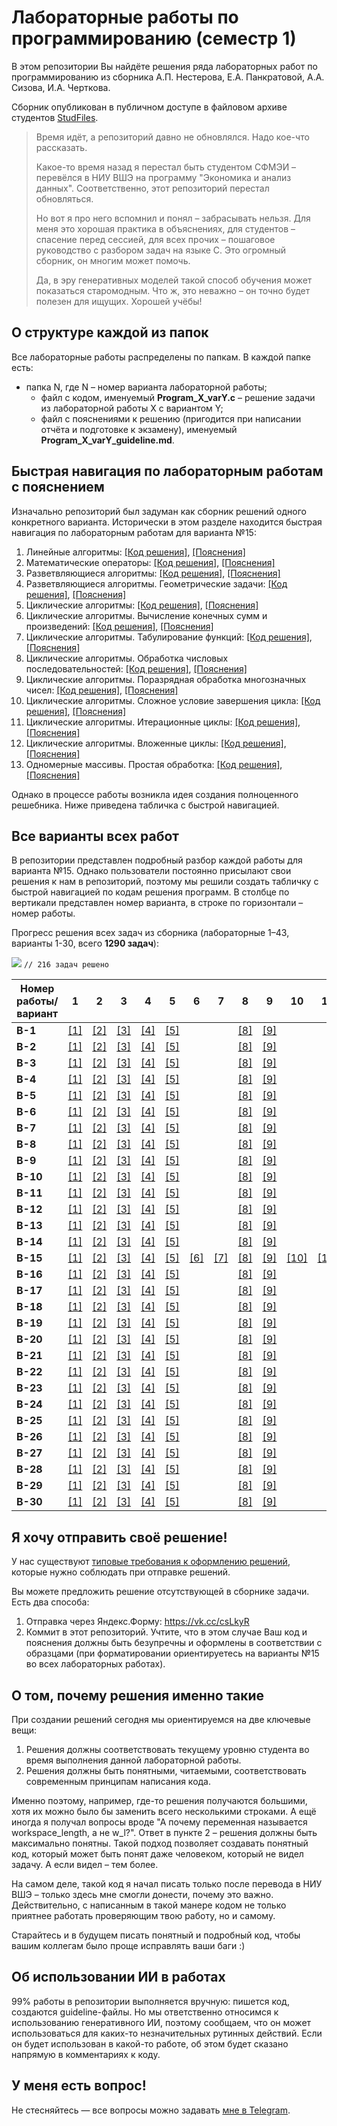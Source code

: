# Лабораторные работы по программированию (семестр 1)
В этом репозитории Вы найдёте решения ряда лабораторных работ по программированию из сборника А.П. Нестерова, Е.А. Панкратовой, А.А. Сизова, И.А. Черткова.

Сборник опубликован в публичном доступе в файловом архиве студентов [StudFiles](https://studfile.net/preview/2715555).

> Время идёт, а репозиторий давно не обновлялся. Надо кое-что рассказать.
> 
> Какое-то время назад я перестал быть студентом СФМЭИ – перевёлся в НИУ ВШЭ на программу "Экономика и анализ данных". Соответственно, этот репозиторий перестал обновляться.
> 
> Но вот я про него вспомнил и понял – забрасывать нельзя. Для меня это хорошая практика в объяснениях, для студентов – спасение перед сессией, для всех прочих – пошаговое руководство с разбором задач на языке C. Это огромный сборник, он многим может помочь.
> 
> Да, в эру генеративных моделей такой способ обучения может показаться старомодным. Что ж, это неважно – он точно будет полезен для ищущих. Хорошей учёбы!

## О структуре каждой из папок

Все лабораторные работы распределены по папкам. В каждой папке есть:
- папка N, где N – номер варианта лабораторной работы;
  - файл с кодом, именуемый **Program_X_varY.c** – решение задачи из лабораторной работы X с вариантом Y;
  - файл с пояснениями к решению (пригодится при написании отчёта и подготовке к экзамену), именуемый **Program_X_varY_guideline.md**.

## Быстрая навигация по лабораторным работам с пояснением

Изначально репозиторий был задуман как сборник решений одного конкретного варианта. Исторически в этом разделе находится быстрая навигация по лабораторным работам для варианта №15:
1. Линейные алгоритмы: [[Код решения]](1.%20Линейные%20алгоритмы/15/Program_1_var15.c), [[Пояснения]](1.%20Линейные%20алгоритмы/15/Program_1_var15_guideline.md)
2. Математические операторы: [[Код решения]](2.%20Математические%20операторы/15/Program_2_var15.c), [[Пояснения]](2.%20Математические%20операторы/15/Program_2_var15_guideline.md)
3. Разветвляющиеся алгоритмы: [[Код решения]](3.%20Разветвляющиеся%20алгоритмы/15/Program_3_var15.c), [[Пояснения]](3.%20Разветвляющиеся%20алгоритмы/15/Program_3_var15_guideline.md)
4. Разветвляющиеся алгоритмы. Геометрические задачи: [[Код решения]](4.%20Разветвляющиеся%20алгоритмы.%20Геометрические%20задачи/15/Program_4_var15.c), [[Пояснения]](4.%20Разветвляющиеся%20алгоритмы.%20Геометрические%20задачи/15/Program_4_var15_guideline.md)
5. Циклические алгоритмы: [[Код решения]](5.%20Циклические%20алгоритмы/15/Program_5_var15.c), [[Пояснения]](5.%20Циклические%20алгоритмы/15/Program_5_var15_guideline.md)
6. Циклические алгоритмы. Вычисление конечных сумм и произведений: [[Код решения]](6.%20Циклические%20алгоритмы.%20Вычисление%20конечных%20сумм%20и%20произведений/15/Program_6_var15.c), [[Пояснения]](6.%20Циклические%20алгоритмы.%20Вычисление%20конечных%20сумм%20и%20произведений/15/Program_6_var15_guideline.md)
7. Циклические алгоритмы. Табулирование функций: [[Код решения]](7.%20Циклические%20алгоритмы.%20Табулирование%20функций/15/Program_7_var15.c), [[Пояснения]](7.%20Циклические%20алгоритмы.%20Табулирование%20функций/15/Program_7_var15_guideline.md)
8. Циклические алгоритмы. Обработка числовых последовательностей: [[Код решения]](8.%20Циклические%20алгоритмы.%20Обработка%20числовых%20последовательностей/15/Program_8_var15.c), [[Пояснения]](8.%20Циклические%20алгоритмы.%20Обработка%20числовых%20последовательностей/15/Program_8_var15_guideline.md)
9. Циклические алгоритмы. Поразрядная обработка многозначных чисел: [[Код решения]](9.%20Циклические%20алгоритмы.%20Поразрядная%20обработка%20многозначных%20чисел/15/Program_9_var15.c), [[Пояснения]](9.%20Циклические%20алгоритмы.%20Поразрядная%20обработка%20многозначных%20чисел/15/Program_9_var15_guideline.md)
10. Циклические алгоритмы. Сложное условие завершения цикла: [[Код решения]](10.%20Циклические%20алгоритмы.%20Сложное%20условие%20завершения%20цикла/15/Program_10_var15.c), [[Пояснения]](10.%20Циклические%20алгоритмы.%20Сложное%20условие%20завершения%20цикла/15/Program_10_var15_guideline.md)
11. Циклические алгоритмы. Итерационные циклы: [[Код решения]](11.%20Циклические%20алгоритмы.%20Итерационные%20циклы/15/Program_11_var15.c), [[Пояснения]](11.%20Циклические%20алгоритмы.%20Итерационные%20циклы/15/Program_11_var15_guideline.md)
12. Циклические алгоритмы. Вложенные циклы: [[Код решения]](12.%20Циклические%20алгоритмы.%20Вложенные%20циклы/15/Program_12_var15.c), [[Пояснения]](12.%20Циклические%20алгоритмы.%20Вложенные%20циклы/15/Program_12_var15_guideline.md)
13. Одномерные массивы. Простая обработка: [[Код решения]](13.%20Одномерные%20массивы.%20Простая%20обработка/15/Program_13_var15.c), [[Пояснения]](13.%20Одномерные%20массивы.%20Простая%20обработка/15/Program_13_var15_guideline.md)

Однако в процессе работы возникла идея создания полноценного решебника. Ниже приведена табличка с быстрой навигацией.

## Все варианты всех работ

В репозитории представлен подробный разбор каждой работы для варианта №15. Однако пользователи постоянно присылают свои решения к нам в репозиторий, поэтому мы решили создать табличку с быстрой навигацией по кодам решения программ.
В столбце по вертикали представлен номер варианта, в строке по горизонтали – номер работы.

Прогресс решения всех задач из сборника (лабораторные 1–43, варианты 1-30, всего **1290 задач**):

![](https://geps.dev/progress/16) ```// 216 задач решено```

| Номер работы/вариант | 1                                    | 2                                         | 3                                          | 4                                                                     | 5                                      | 6                                                                                         | 7                                                                 | 8                                                                                    | 9                                                                                        | 10                                                                                 | 11                                                               | 12                                                            | 13                                                           | 14 | 15 | 16 | 17 | 18 | 19 | 20 | 21 | 22 | 23 | 24 | 25 | 26 | 27 | 28 | 29 | 30 | 31 | 32 | 33 | 34 | 35 | 36 | 37 | 38 | 39 | 40 | 41 | 42 | 43 |
|----------------------|--------------------------------------|-------------------------------------------|--------------------------------------------|-----------------------------------------------------------------------|----------------------------------------|-------------------------------------------------------------------------------------------|-------------------------------------------------------------------|--------------------------------------------------------------------------------------|------------------------------------------------------------------------------------------|------------------------------------------------------------------------------------|------------------------------------------------------------------|---------------------------------------------------------------|--------------------------------------------------------------|----|----|----|----|----|----|----|----|----|----|----|----|----|----|----|----|----|----|----|----|----|----|----|----|----|----|----|----|----|----|
| **В-1**              | [[1]](1.%20Линейные%20алгоритмы/1)   | [[2]](2.%20Математические%20операторы/1)  | [[3]](3.%20Разветвляющиеся%20алгоритмы/1)  | [[4]](4.%20Разветвляющиеся%20алгоритмы.%20Геометрические%20задачи/1)  | [[5]](5.%20Циклические%20алгоритмы/1)  |                                                                                           |                                                                   | [[8]](8.%20Циклические%20алгоритмы.%20Обработка%20числовых%20последовательностей/1)  | [[9]](9.%20Циклические%20алгоритмы.%20Поразрядная%20обработка%20многозначных%20чисел/1)  |                                                                                    |                                                                  |                                                               |                                                              |    |    |    |    |    |    |    |    |    |    |    |    |    |    |    |    |    |    |    |    |    |    |    |    |    |    |    |    |    |    |
| **В-2**              | [[1]](1.%20Линейные%20алгоритмы/2)   | [[2]](2.%20Математические%20операторы/2)  | [[3]](3.%20Разветвляющиеся%20алгоритмы/2)  | [[4]](4.%20Разветвляющиеся%20алгоритмы.%20Геометрические%20задачи/2)  | [[5]](5.%20Циклические%20алгоритмы/2)  |                                                                                           |                                                                   | [[8]](8.%20Циклические%20алгоритмы.%20Обработка%20числовых%20последовательностей/2)  | [[9]](9.%20Циклические%20алгоритмы.%20Поразрядная%20обработка%20многозначных%20чисел/2)  |                                                                                    |                                                                  |                                                               |                                                              |    |    |    |    |    |    |    |    |    |    |    |    |    |    |    |    |    |    |    |    |    |    |    |    |    |    |    |    |    |    |
| **В-3**              | [[1]](1.%20Линейные%20алгоритмы/3)   | [[2]](2.%20Математические%20операторы/3)  | [[3]](3.%20Разветвляющиеся%20алгоритмы/3)  | [[4]](4.%20Разветвляющиеся%20алгоритмы.%20Геометрические%20задачи/3)  | [[5]](5.%20Циклические%20алгоритмы/3)  |                                                                                           |                                                                   | [[8]](8.%20Циклические%20алгоритмы.%20Обработка%20числовых%20последовательностей/3)  | [[9]](9.%20Циклические%20алгоритмы.%20Поразрядная%20обработка%20многозначных%20чисел/3)  |                                                                                    |                                                                  |                                                               |                                                              |    |    |    |    |    |    |    |    |    |    |    |    |    |    |    |    |    |    |    |    |    |    |    |    |    |    |    |    |    |    |
| **В-4**              | [[1]](1.%20Линейные%20алгоритмы/4)   | [[2]](2.%20Математические%20операторы/4)  | [[3]](3.%20Разветвляющиеся%20алгоритмы/4)  | [[4]](4.%20Разветвляющиеся%20алгоритмы.%20Геометрические%20задачи/4)  | [[5]](5.%20Циклические%20алгоритмы/4)  |                                                                                           |                                                                   | [[8]](8.%20Циклические%20алгоритмы.%20Обработка%20числовых%20последовательностей/4)  | [[9]](9.%20Циклические%20алгоритмы.%20Поразрядная%20обработка%20многозначных%20чисел/4)  |                                                                                    |                                                                  |                                                               |                                                              |    |    |    |    |    |    |    |    |    |    |    |    |    |    |    |    |    |    |    |    |    |    |    |    |    |    |    |    |    |    |
| **В-5**              | [[1]](1.%20Линейные%20алгоритмы/5)   | [[2]](2.%20Математические%20операторы/5)  | [[3]](3.%20Разветвляющиеся%20алгоритмы/5)  | [[4]](4.%20Разветвляющиеся%20алгоритмы.%20Геометрические%20задачи/5)  | [[5]](5.%20Циклические%20алгоритмы/5)  |                                                                                           |                                                                   | [[8]](8.%20Циклические%20алгоритмы.%20Обработка%20числовых%20последовательностей/5)  | [[9]](9.%20Циклические%20алгоритмы.%20Поразрядная%20обработка%20многозначных%20чисел/5)  |                                                                                    |                                                                  |                                                               |                                                              |    |    |    |    |    |    |    |    |    |    |    |    |    |    |    |    |    |    |    |    |    |    |    |    |    |    |    |    |    |    |
| **В-6**              | [[1]](1.%20Линейные%20алгоритмы/6)   | [[2]](2.%20Математические%20операторы/6)  | [[3]](3.%20Разветвляющиеся%20алгоритмы/6)  | [[4]](4.%20Разветвляющиеся%20алгоритмы.%20Геометрические%20задачи/6)  | [[5]](5.%20Циклические%20алгоритмы/6)  |                                                                                           |                                                                   | [[8]](8.%20Циклические%20алгоритмы.%20Обработка%20числовых%20последовательностей/6)  | [[9]](9.%20Циклические%20алгоритмы.%20Поразрядная%20обработка%20многозначных%20чисел/6)  |                                                                                    |                                                                  |                                                               |                                                              |    |    |    |    |    |    |    |    |    |    |    |    |    |    |    |    |    |    |    |    |    |    |    |    |    |    |    |    |    |    |
| **В-7**              | [[1]](1.%20Линейные%20алгоритмы/7)   | [[2]](2.%20Математические%20операторы/7)  | [[3]](3.%20Разветвляющиеся%20алгоритмы/7)  | [[4]](4.%20Разветвляющиеся%20алгоритмы.%20Геометрические%20задачи/7)  | [[5]](5.%20Циклические%20алгоритмы/7)  |                                                                                           |                                                                   | [[8]](8.%20Циклические%20алгоритмы.%20Обработка%20числовых%20последовательностей/7)  | [[9]](9.%20Циклические%20алгоритмы.%20Поразрядная%20обработка%20многозначных%20чисел/7)  |                                                                                    |                                                                  |                                                               |                                                              |    |    |    |    |    |    |    |    |    |    |    |    |    |    |    |    |    |    |    |    |    |    |    |    |    |    |    |    |    |    |
| **В-8**              | [[1]](1.%20Линейные%20алгоритмы/8)   | [[2]](2.%20Математические%20операторы/8)  | [[3]](3.%20Разветвляющиеся%20алгоритмы/8)  | [[4]](4.%20Разветвляющиеся%20алгоритмы.%20Геометрические%20задачи/8)  | [[5]](5.%20Циклические%20алгоритмы/8)  |                                                                                           |                                                                   | [[8]](8.%20Циклические%20алгоритмы.%20Обработка%20числовых%20последовательностей/8)  | [[9]](9.%20Циклические%20алгоритмы.%20Поразрядная%20обработка%20многозначных%20чисел/8)  |                                                                                    |                                                                  |                                                               |                                                              |    |    |    |    |    |    |    |    |    |    |    |    |    |    |    |    |    |    |    |    |    |    |    |    |    |    |    |    |    |    |
| **В-9**              | [[1]](1.%20Линейные%20алгоритмы/9)   | [[2]](2.%20Математические%20операторы/9)  | [[3]](3.%20Разветвляющиеся%20алгоритмы/9)  | [[4]](4.%20Разветвляющиеся%20алгоритмы.%20Геометрические%20задачи/9)  | [[5]](5.%20Циклические%20алгоритмы/9)  |                                                                                           |                                                                   | [[8]](8.%20Циклические%20алгоритмы.%20Обработка%20числовых%20последовательностей/9)  | [[9]](9.%20Циклические%20алгоритмы.%20Поразрядная%20обработка%20многозначных%20чисел/9)  |                                                                                    |                                                                  |                                                               |                                                              |    |    |    |    |    |    |    |    |    |    |    |    |    |    |    |    |    |    |    |    |    |    |    |    |    |    |    |    |    |    |
| **В-10**             | [[1]](1.%20Линейные%20алгоритмы/10)  | [[2]](2.%20Математические%20операторы/10) | [[3]](3.%20Разветвляющиеся%20алгоритмы/10) | [[4]](4.%20Разветвляющиеся%20алгоритмы.%20Геометрические%20задачи/10) | [[5]](5.%20Циклические%20алгоритмы/10) |                                                                                           |                                                                   | [[8]](8.%20Циклические%20алгоритмы.%20Обработка%20числовых%20последовательностей/10) | [[9]](9.%20Циклические%20алгоритмы.%20Поразрядная%20обработка%20многозначных%20чисел/10) |                                                                                    |                                                                  |                                                               |                                                              |    |    |    |    |    |    |    |    |    |    |    |    |    |    |    |    |    |    |    |    |    |    |    |    |    |    |    |    |    |    |
| **В-11**             | [[1]](1.%20Линейные%20алгоритмы/11)  | [[2]](2.%20Математические%20операторы/11) | [[3]](3.%20Разветвляющиеся%20алгоритмы/11) | [[4]](4.%20Разветвляющиеся%20алгоритмы.%20Геометрические%20задачи/11) | [[5]](5.%20Циклические%20алгоритмы/11) |                                                                                           |                                                                   | [[8]](8.%20Циклические%20алгоритмы.%20Обработка%20числовых%20последовательностей/11) | [[9]](9.%20Циклические%20алгоритмы.%20Поразрядная%20обработка%20многозначных%20чисел/11) |                                                                                    |                                                                  |                                                               |                                                              |    |    |    |    |    |    |    |    |    |    |    |    |    |    |    |    |    |    |    |    |    |    |    |    |    |    |    |    |    |    |
| **В-12**             | [[1]](1.%20Линейные%20алгоритмы/12)  | [[2]](2.%20Математические%20операторы/12) | [[3]](3.%20Разветвляющиеся%20алгоритмы/12) | [[4]](4.%20Разветвляющиеся%20алгоритмы.%20Геометрические%20задачи/12) | [[5]](5.%20Циклические%20алгоритмы/12) |                                                                                           |                                                                   | [[8]](8.%20Циклические%20алгоритмы.%20Обработка%20числовых%20последовательностей/12) | [[9]](9.%20Циклические%20алгоритмы.%20Поразрядная%20обработка%20многозначных%20чисел/12) |                                                                                    |                                                                  |                                                               |                                                              |    |    |    |    |    |    |    |    |    |    |    |    |    |    |    |    |    |    |    |    |    |    |    |    |    |    |    |    |    |    |
| **В-13**             | [[1]](1.%20Линейные%20алгоритмы/13)  | [[2]](2.%20Математические%20операторы/13) | [[3]](3.%20Разветвляющиеся%20алгоритмы/13) | [[4]](4.%20Разветвляющиеся%20алгоритмы.%20Геометрические%20задачи/13) | [[5]](5.%20Циклические%20алгоритмы/13) |                                                                                           |                                                                   | [[8]](8.%20Циклические%20алгоритмы.%20Обработка%20числовых%20последовательностей/13) | [[9]](9.%20Циклические%20алгоритмы.%20Поразрядная%20обработка%20многозначных%20чисел/13) |                                                                                    |                                                                  |                                                               |                                                              |    |    |    |    |    |    |    |    |    |    |    |    |    |    |    |    |    |    |    |    |    |    |    |    |    |    |    |    |    |    |
| **В-14**             | [[1]](1.%20Линейные%20алгоритмы/14)  | [[2]](2.%20Математические%20операторы/14) | [[3]](3.%20Разветвляющиеся%20алгоритмы/14) | [[4]](4.%20Разветвляющиеся%20алгоритмы.%20Геометрические%20задачи/14) | [[5]](5.%20Циклические%20алгоритмы/14) |                                                                                           |                                                                   | [[8]](8.%20Циклические%20алгоритмы.%20Обработка%20числовых%20последовательностей/14) | [[9]](9.%20Циклические%20алгоритмы.%20Поразрядная%20обработка%20многозначных%20чисел/14) |                                                                                    |                                                                  |                                                               |                                                              |    |    |    |    |    |    |    |    |    |    |    |    |    |    |    |    |    |    |    |    |    |    |    |    |    |    |    |    |    |    |
| **В-15**             | [[1]](1.%20Линейные%20алгоритмы/15)  | [[2]](2.%20Математические%20операторы/15) | [[3]](3.%20Разветвляющиеся%20алгоритмы/15) | [[4]](4.%20Разветвляющиеся%20алгоритмы.%20Геометрические%20задачи/15) | [[5]](5.%20Циклические%20алгоритмы/15) | [[6]](6.%20Циклические%20алгоритмы.%20Вычисление%20конечных%20сумм%20и%20произведений/15) | [[7]](7.%20Циклические%20алгоритмы.%20Табулирование%20функций/15) | [[8]](8.%20Циклические%20алгоритмы.%20Обработка%20числовых%20последовательностей/15) | [[9]](9.%20Циклические%20алгоритмы.%20Поразрядная%20обработка%20многозначных%20чисел/15) | [[10]](10.%20Циклические%20алгоритмы.%20Сложное%20условие%20завершения%20цикла/15) | [[11]](11.%20Циклические%20алгоритмы.%20Итерационные%20циклы/15) | [[12]](12.%20Циклические%20алгоритмы.%20Вложенные%20циклы/15) | [[13]](13.%20Одномерные%20массивы.%20Простая%20обработка/15) |    |    |    |    |    |    |    |    |    |    |    |    |    |    |    |    |    |    |    |    |    |    |    |    |    |    |    |    |    |    |
| **В-16**             | [[1]](1.%20Линейные%20алгоритмы/16)  | [[2]](2.%20Математические%20операторы/16) | [[3]](3.%20Разветвляющиеся%20алгоритмы/16) | [[4]](4.%20Разветвляющиеся%20алгоритмы.%20Геометрические%20задачи/16) | [[5]](5.%20Циклические%20алгоритмы/16) |                                                                                           |                                                                   | [[8]](8.%20Циклические%20алгоритмы.%20Обработка%20числовых%20последовательностей/16) | [[9]](9.%20Циклические%20алгоритмы.%20Поразрядная%20обработка%20многозначных%20чисел/16) |                                                                                    |                                                                  |                                                               |                                                              |    |    |    |    |    |    |    |    |    |    |    |    |    |    |    |    |    |    |    |    |    |    |    |    |    |    |    |    |    |    |
| **В-17**             | [[1]](1.%20Линейные%20алгоритмы/17)  | [[2]](2.%20Математические%20операторы/17) | [[3]](3.%20Разветвляющиеся%20алгоритмы/17) | [[4]](4.%20Разветвляющиеся%20алгоритмы.%20Геометрические%20задачи/17) | [[5]](5.%20Циклические%20алгоритмы/17) |                                                                                           |                                                                   | [[8]](8.%20Циклические%20алгоритмы.%20Обработка%20числовых%20последовательностей/17) | [[9]](9.%20Циклические%20алгоритмы.%20Поразрядная%20обработка%20многозначных%20чисел/17) |                                                                                    |                                                                  |                                                               |                                                              |    |    |    |    |    |    |    |    |    |    |    |    |    |    |    |    |    |    |    |    |    |    |    |    |    |    |    |    |    |    |
| **В-18**             | [[1]](1.%20Линейные%20алгоритмы/18)  | [[2]](2.%20Математические%20операторы/18) | [[3]](3.%20Разветвляющиеся%20алгоритмы/18) | [[4]](4.%20Разветвляющиеся%20алгоритмы.%20Геометрические%20задачи/18) | [[5]](5.%20Циклические%20алгоритмы/18) |                                                                                           |                                                                   | [[8]](8.%20Циклические%20алгоритмы.%20Обработка%20числовых%20последовательностей/18) | [[9]](9.%20Циклические%20алгоритмы.%20Поразрядная%20обработка%20многозначных%20чисел/18) |                                                                                    |                                                                  |                                                               |                                                              |    |    |    |    |    |    |    |    |    |    |    |    |    |    |    |    |    |    |    |    |    |    |    |    |    |    |    |    |    |    |
| **В-19**             | [[1]](1.%20Линейные%20алгоритмы/19)  | [[2]](2.%20Математические%20операторы/19) | [[3]](3.%20Разветвляющиеся%20алгоритмы/19) | [[4]](4.%20Разветвляющиеся%20алгоритмы.%20Геометрические%20задачи/19) | [[5]](5.%20Циклические%20алгоритмы/19) |                                                                                           |                                                                   | [[8]](8.%20Циклические%20алгоритмы.%20Обработка%20числовых%20последовательностей/19) | [[9]](9.%20Циклические%20алгоритмы.%20Поразрядная%20обработка%20многозначных%20чисел/19) |                                                                                    |                                                                  |                                                               |                                                              |    |    |    |    |    |    |    |    |    |    |    |    |    |    |    |    |    |    |    |    |    |    |    |    |    |    |    |    |    |    |
| **В-20**             | [[1]](1.%20Линейные%20алгоритмы/20)  | [[2]](2.%20Математические%20операторы/20) | [[3]](3.%20Разветвляющиеся%20алгоритмы/20) | [[4]](4.%20Разветвляющиеся%20алгоритмы.%20Геометрические%20задачи/20) | [[5]](5.%20Циклические%20алгоритмы/20) |                                                                                           |                                                                   | [[8]](8.%20Циклические%20алгоритмы.%20Обработка%20числовых%20последовательностей/20) | [[9]](9.%20Циклические%20алгоритмы.%20Поразрядная%20обработка%20многозначных%20чисел/20) |                                                                                    |                                                                  |                                                               |                                                              |    |    |    |    |    |    |    |    |    |    |    |    |    |    |    |    |    |    |    |    |    |    |    |    |    |    |    |    |    |    |
| **В-21**             | [[1]](1.%20Линейные%20алгоритмы/21)  | [[2]](2.%20Математические%20операторы/21) | [[3]](3.%20Разветвляющиеся%20алгоритмы/21) | [[4]](4.%20Разветвляющиеся%20алгоритмы.%20Геометрические%20задачи/21) | [[5]](5.%20Циклические%20алгоритмы/21) |                                                                                           |                                                                   | [[8]](8.%20Циклические%20алгоритмы.%20Обработка%20числовых%20последовательностей/21) | [[9]](9.%20Циклические%20алгоритмы.%20Поразрядная%20обработка%20многозначных%20чисел/21) |                                                                                    |                                                                  |                                                               |                                                              |    |    |    |    |    |    |    |    |    |    |    |    |    |    |    |    |    |    |    |    |    |    |    |    |    |    |    |    |    |    |
| **В-22**             | [[1]](1.%20Линейные%20алгоритмы/22)  | [[2]](2.%20Математические%20операторы/22) | [[3]](3.%20Разветвляющиеся%20алгоритмы/22) | [[4]](4.%20Разветвляющиеся%20алгоритмы.%20Геометрические%20задачи/22) | [[5]](5.%20Циклические%20алгоритмы/22) |                                                                                           |                                                                   | [[8]](8.%20Циклические%20алгоритмы.%20Обработка%20числовых%20последовательностей/22) | [[9]](9.%20Циклические%20алгоритмы.%20Поразрядная%20обработка%20многозначных%20чисел/22) |                                                                                    |                                                                  |                                                               |                                                              |    |    |    |    |    |    |    |    |    |    |    |    |    |    |    |    |    |    |    |    |    |    |    |    |    |    |    |    |    |    |
| **В-23**             | [[1]](1.%20Линейные%20алгоритмы/23)  | [[2]](2.%20Математические%20операторы/23) | [[3]](3.%20Разветвляющиеся%20алгоритмы/23) | [[4]](4.%20Разветвляющиеся%20алгоритмы.%20Геометрические%20задачи/23) | [[5]](5.%20Циклические%20алгоритмы/23) |                                                                                           |                                                                   | [[8]](8.%20Циклические%20алгоритмы.%20Обработка%20числовых%20последовательностей/23) | [[9]](9.%20Циклические%20алгоритмы.%20Поразрядная%20обработка%20многозначных%20чисел/23) |                                                                                    |                                                                  |                                                               |                                                              |    |    |    |    |    |    |    |    |    |    |    |    |    |    |    |    |    |    |    |    |    |    |    |    |    |    |    |    |    |    |
| **В-24**             | [[1]](1.%20Линейные%20алгоритмы/24)  | [[2]](2.%20Математические%20операторы/24) | [[3]](3.%20Разветвляющиеся%20алгоритмы/24) | [[4]](4.%20Разветвляющиеся%20алгоритмы.%20Геометрические%20задачи/24) | [[5]](5.%20Циклические%20алгоритмы/24) |                                                                                           |                                                                   | [[8]](8.%20Циклические%20алгоритмы.%20Обработка%20числовых%20последовательностей/24) | [[9]](9.%20Циклические%20алгоритмы.%20Поразрядная%20обработка%20многозначных%20чисел/24) |                                                                                    |                                                                  |                                                               |                                                              |    |    |    |    |    |    |    |    |    |    |    |    |    |    |    |    |    |    |    |    |    |    |    |    |    |    |    |    |    |    |
| **В-25**             | [[1]](1.%20Линейные%20алгоритмы/25)  | [[2]](2.%20Математические%20операторы/25) | [[3]](3.%20Разветвляющиеся%20алгоритмы/25) | [[4]](4.%20Разветвляющиеся%20алгоритмы.%20Геометрические%20задачи/25) | [[5]](5.%20Циклические%20алгоритмы/25) |                                                                                           |                                                                   | [[8]](8.%20Циклические%20алгоритмы.%20Обработка%20числовых%20последовательностей/25) | [[9]](9.%20Циклические%20алгоритмы.%20Поразрядная%20обработка%20многозначных%20чисел/25) |                                                                                    |                                                                  |                                                               |                                                              |    |    |    |    |    |    |    |    |    |    |    |    |    |    |    |    |    |    |    |    |    |    |    |    |    |    |    |    |    |    |
| **В-26**             | [[1]](1.%20Линейные%20алгоритмы/26)  | [[2]](2.%20Математические%20операторы/26) | [[3]](3.%20Разветвляющиеся%20алгоритмы/26) | [[4]](4.%20Разветвляющиеся%20алгоритмы.%20Геометрические%20задачи/26) | [[5]](5.%20Циклические%20алгоритмы/26) |                                                                                           |                                                                   | [[8]](8.%20Циклические%20алгоритмы.%20Обработка%20числовых%20последовательностей/26) | [[9]](9.%20Циклические%20алгоритмы.%20Поразрядная%20обработка%20многозначных%20чисел/26) |                                                                                    |                                                                  |                                                               |                                                              |    |    |    |    |    |    |    |    |    |    |    |    |    |    |    |    |    |    |    |    |    |    |    |    |    |    |    |    |    |    |
| **В-27**             | [[1]](1.%20Линейные%20алгоритмы/27)  | [[2]](2.%20Математические%20операторы/27) | [[3]](3.%20Разветвляющиеся%20алгоритмы/27) | [[4]](4.%20Разветвляющиеся%20алгоритмы.%20Геометрические%20задачи/27) | [[5]](5.%20Циклические%20алгоритмы/27) |                                                                                           |                                                                   | [[8]](8.%20Циклические%20алгоритмы.%20Обработка%20числовых%20последовательностей/27) | [[9]](9.%20Циклические%20алгоритмы.%20Поразрядная%20обработка%20многозначных%20чисел/27) |                                                                                    |                                                                  |                                                               |                                                              |    |    |    |    |    |    |    |    |    |    |    |    |    |    |    |    |    |    |    |    |    |    |    |    |    |    |    |    |    |    |
| **В-28**             | [[1]](1.%20Линейные%20алгоритмы/28)  | [[2]](2.%20Математические%20операторы/28) | [[3]](3.%20Разветвляющиеся%20алгоритмы/28) | [[4]](4.%20Разветвляющиеся%20алгоритмы.%20Геометрические%20задачи/28) | [[5]](5.%20Циклические%20алгоритмы/28) |                                                                                           |                                                                   | [[8]](8.%20Циклические%20алгоритмы.%20Обработка%20числовых%20последовательностей/28) | [[9]](9.%20Циклические%20алгоритмы.%20Поразрядная%20обработка%20многозначных%20чисел/28) |                                                                                    |                                                                  |                                                               |                                                              |    |    |    |    |    |    |    |    |    |    |    |    |    |    |    |    |    |    |    |    |    |    |    |    |    |    |    |    |    |    |
| **В-29**             | [[1]](1.%20Линейные%20алгоритмы/29)  | [[2]](2.%20Математические%20операторы/29) | [[3]](3.%20Разветвляющиеся%20алгоритмы/29) | [[4]](4.%20Разветвляющиеся%20алгоритмы.%20Геометрические%20задачи/29) | [[5]](5.%20Циклические%20алгоритмы/29) |                                                                                           |                                                                   | [[8]](8.%20Циклические%20алгоритмы.%20Обработка%20числовых%20последовательностей/29) | [[9]](9.%20Циклические%20алгоритмы.%20Поразрядная%20обработка%20многозначных%20чисел/29) |                                                                                    |                                                                  |                                                               |                                                              |    |    |    |    |    |    |    |    |    |    |    |    |    |    |    |    |    |    |    |    |    |    |    |    |    |    |    |    |    |    |
| **В-30**             | [[1]](1.%20Линейные%20алгоритмы/30)  | [[2]](2.%20Математические%20операторы/30) | [[3]](3.%20Разветвляющиеся%20алгоритмы/30) | [[4]](4.%20Разветвляющиеся%20алгоритмы.%20Геометрические%20задачи/30) | [[5]](5.%20Циклические%20алгоритмы/30) |                                                                                           |                                                                   | [[8]](8.%20Циклические%20алгоритмы.%20Обработка%20числовых%20последовательностей/30) | [[9]](9.%20Циклические%20алгоритмы.%20Поразрядная%20обработка%20многозначных%20чисел/30) |                                                                                    |                                                                  |                                                               |                                                              |    |    |    |    |    |    |    |    |    |    |    |    |    |    |    |    |    |    |    |    |    |    |    |    |    |    |    |    |    |    |

## Я хочу отправить своё решение!

У нас существуют [типовые требования к оформлению решений](publishing_guide.md), которые нужно соблюдать при отправке решений.

Вы можете предложить решение отсутствующей в сборнике задачи. Есть два способа:
1. Отправка через Яндекс.Форму: https://vk.cc/csLkyR
2. Коммит в этот репозиторий. Учтите, что в этом случае Ваш код и пояснения должны быть безупречны и оформлены в соответствии с образцами (при форматировании ориентируетесь на варианты №15 во всех лабораторных работах).

## О том, почему решения именно такие

При создании решений сегодня мы ориентируемся на две ключевые вещи:
1. Решения должны соответствовать текущему уровню студента во время выполнения данной лабораторной работы.
2. Решения должны быть понятными, читаемыми, соответствовать современным принципам написания кода.

Именно поэтому, например, где-то решения получаются большими, хотя их можно было бы заменить всего несколькими строками.
А ещё иногда я получал вопросы вроде "А почему переменная называется workspace_length, а не w_l?". Ответ в пункте 2 – решения должны быть максимально понятны. Такой подход позволяет создавать понятный код, который может быть понят даже человеком, который не видел задачу. А если видел – тем более.

На самом деле, такой код я начал писать только после перевода в НИУ ВШЭ – только здесь мне смогли донести, почему это важно.
Действительно, с написанным в такой манере кодом не только приятнее работать проверяющим твою работу, но и самому.

Старайтесь и в будущем писать понятный и подробный код, чтобы вашим коллегам было проще исправлять ваши баги :)

## Об использовании ИИ в работах

99% работы в репозитории выполняется вручную: пишется код, создаются guideline-файлы. 
Но мы ответственно относимся к использованию генеративного ИИ, поэтому сообщаем, что он может использоваться для каких-то незначительных рутинных действий.
Если он будет использован в какой-то работе, об этом будет сказано напрямую в комментариях к коду.

## У меня есть вопрос!

Не стесняйтесь — все вопросы можно задавать [мне в Telegram](https://t.me/plunkzy).